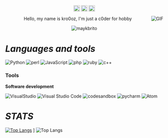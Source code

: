 #                                                                    

<p align="center">
<a href="https://twitter.com/1337kro" target="blank"><img align="center" src="https://cdn.jsdelivr.net/npm/simple-icons@3.0.1/icons/twitter.svg" alt="kro" height="20" width="20" /></a>
<a href="https://t.me/" target="blank"><img align="center" src="https://cdn.jsdelivr.net/npm/simple-icons@3.0.1/icons/telegram.svg" alt="kro" height="20" width="20" /></a>
<a href="(https://www.youtube.com/@0day362" target="blank"><img align="center" src="https://cdn.jsdelivr.net/npm/simple-icons@3.0.1/icons/youtube.svg" alt="kro" height="20" width="20" /></a>
</p>

<img align="right" alt="GIF" src="https://i.pinimg.com/474x/f9/92/86/f992861210f517b651b7d0655d13a287.jpg"/>

<p align="center">Hello, my name is kro0oz, I'm just a c0der for hobby</p>
<p align="center"> <img src="https://komarev.com/ghpvc/?username=kro0oz" alt="maykbrito" /> </p>


#                                                                    *Languages and tools*

![Python](https://img.shields.io/badge/-Python-E34F26?style=for-the-badge&logo=Python&logoColor=fff)
![perl](https://img.shields.io/badge/-perl-1572B6?style=for-the-badge&logo=perl&logoColor=fff)
![JavaScript](https://img.shields.io/badge/-JavaScript-F7DF1E?style=for-the-badge&logo=javascript&logoColor=fff)
![php](https://img.shields.io/badge/-php-3178C6?style=for-the-badge&logo=php&logoColor=fff)
![ruby](https://img.shields.io/badge/-ruby-339933?style=for-the-badge&logo=ruby&logoColor=fff)
![c++](https://img.shields.io/badge/-c++-1572B6?style=for-the-badge&logo=c++&logoColor=fff)

### Tools


**Software development**

![VisualStudio](https://img.shields.io/badge/-VisualStudio-007ACC?style=for-the-badge&logo=VisualStudio&logoColor=fff)
![Visual Studio Code](https://img.shields.io/badge/-Visual_Studio_Code-007ACC?style=for-the-badge&logo=visual-studio-code&logoColor=fff)
![codesandbox](https://img.shields.io/badge/-codesandbox-181717?style=for-the-badge&logo=codesandbox&logoColor=fff)
![pycharm](https://img.shields.io/badge/-pycharm-181717?style=for-the-badge&logo=pycharm&logoColor=fff)
![Atom](https://img.shields.io/badge/-Atom-007ACC?style=for-the-badge&logo=Atom&logoColor=fff)

#                                                                     *STATS*


[![Top Langs](https://github-readme-stats.vercel.app/api/top-langs/?username=kro0oz&show_icons=true&theme=dark)](https://github.com/extimative/github-readme-stats) ] ![Top Langs](https://github-readme-stats.vercel.app/api?username=kro0oz&show_icons=true&theme=dark)

